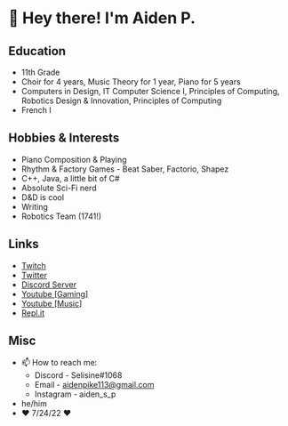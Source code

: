 # 👋 Hey there! I'm Aiden P.

## Education
- 11th Grade 
- Choir for 4 years, Music Theory for 1 year, Piano for 5 years
- Computers in Design, IT Computer Science I, Principles of Computing, Robotics Design & Innovation, Principles of Computing
- French I

## Hobbies & Interests
- Piano Composition & Playing
- Rhythm & Factory Games - Beat Saber, Factorio, Shapez
- C++, Java, a little bit of C#
- Absolute Sci-Fi nerd
- D&D is cool
- Writing 
- Robotics Team (1741!)

## Links
- [Twitch](https://twitch.tv/selisine)
- [Twitter](twitter.com/saber_twitch)
- [Discord Server](discord.com/invite/DZgjbCUFS6)
- [Youtube [Gaming]](https://www.youtube.com/channel/UCLmMsTNUVaDct4cqrJxliHA)
- [Youtube [Music]](https://www.youtube.com/channel/UCORbJJS-DAN0kPUx4a5FHAQ)
- [Repl.it](https://replit.com/@Selisine)

## Misc
- 📫 How to reach me: 
  - Discord - Selisine#1068
  - Email - aidenpike113@gmail.com 
  - Instagram - aiden_s_p
- he/him
- ♥️ 7/24/22 ♥️
